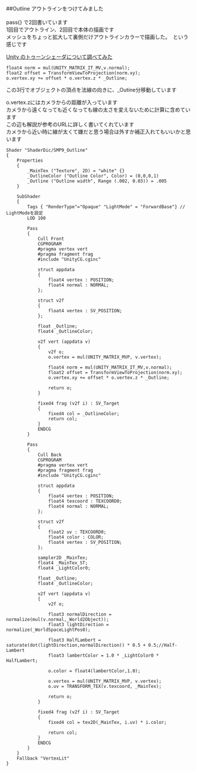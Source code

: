 ##Outline
アウトラインをつけてみました<br>
<br>
pass{} で2回書いています<br>
1回目でアウトライン、2回目で本体の描画です<br>
メッシュをちょっと拡大して裏側だけアウトラインカラーで描画した。　という感じです<br>

[Unity のトゥーンシェーダについて調べてみた](http://tips.hecomi.com/entry/2015/04/25/214050)<br>

```
float4 norm = mul(UNITY_MATRIX_IT_MV,v.normal);
float2 offset = TransformViewToProjection(norm.xy);
o.vertex.xy += offset * o.vertex.z * _Outline;
```
この3行でオブジェクトの頂点を法線の向きに、_Outine分移動しています<br>

o.vertex.zにはカメラからの距離が入っています<br>
カメラから遠くなっても近くなっても線の太さを変えないために計算に含めています<br>
この辺も解説が参考のURLに詳しく書いてくれています<br>
カメラから近い時に線が太くて嫌だと思う場合は外すか補正入れてもいいかと思います<br>

```
Shader "ShaderDic/SMP9_Outline"
{
	Properties
	{
		_MainTex ("Texture", 2D) = "white" {}
		_OutlineColor ("Outline Color", Color) = (0,0,0,1)
		_Outline ("Outline width", Range (.002, 0.03)) = .005
	}
	
	SubShader
	{
		Tags { "RenderType"="Opaque" "LightMode" = "ForwardBase"} // LightModeを設定
		LOD 100

		Pass
		{
			Cull Front
			CGPROGRAM
			#pragma vertex vert
			#pragma fragment frag
			#include "UnityCG.cginc"
	
			struct appdata
			{
				float4 vertex : POSITION;
				float4 normal : NORMAL;
			};
		
			struct v2f
			{
				float4 vertex : SV_POSITION;
			};
	
			float _Outline;
			float4 _OutlineColor;
	
			v2f vert (appdata v)
			{
				v2f o;
				o.vertex = mul(UNITY_MATRIX_MVP, v.vertex);
				
				float4 norm = mul(UNITY_MATRIX_IT_MV,v.normal);
				float2 offset = TransformViewToProjection(norm.xy);
				o.vertex.xy += offset * o.vertex.z * _Outline;
				
				return o;
			}
	
			fixed4 frag (v2f i) : SV_Target
			{
				fixed4 col = _OutlineColor;
				return col;
			}
			ENDCG
		}
	
		Pass
		{
			Cull Back
			CGPROGRAM
			#pragma vertex vert
			#pragma fragment frag
			#include "UnityCG.cginc"
	
			struct appdata
			{
				float4 vertex : POSITION;
				float4 texcoord : TEXCOORD0;
				float4 normal : NORMAL;
			};
	
			struct v2f
			{
				float2 uv : TEXCOORD0;
				float4 color : COLOR;
				float4 vertex : SV_POSITION;
			};
	
			sampler2D _MainTex;
			float4 _MainTex_ST;
			float4 _LightColor0;
			
			float _Outline;
			float4 _OutlineColor;
	
			v2f vert (appdata v)
			{
				v2f o;
				
				float3 normalDirection = normalize(mul(v.normal,_World2Object));
				float3 lightDirection = normalize(_WorldSpaceLightPos0);
	
				float3 HalfLambert = saturate(dot(lightDirection,normalDirection)) * 0.5 + 0.5;//Half-Lambert
				float3 lambertColor = 1.0 * _LightColor0 * HalfLambert;
	
				o.color = float4(lambertColor,1.0);
				
				o.vertex = mul(UNITY_MATRIX_MVP, v.vertex);
				o.uv = TRANSFORM_TEX(v.texcoord, _MainTex);
				
				return o;
			}
	
			fixed4 frag (v2f i) : SV_Target
			{
				fixed4 col = tex2D(_MainTex, i.uv) * i.color;
				
				return col;
			}
			ENDCG
		}
	}
	Fallback "VertexLit"
}
```

